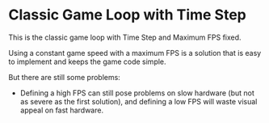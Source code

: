 Classic Game Loop with Time Step
==================

This is the classic game loop with Time Step and Maximum FPS fixed.

Using a constant game speed with a maximum FPS is a solution that is easy to implement and keeps the game code simple. 

But there are still some problems: 
* Defining a high FPS can still pose problems on slow hardware (but not as severe as the first solution), 
and defining a low FPS will waste visual appeal on fast hardware.
